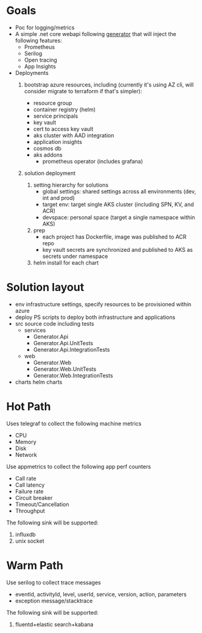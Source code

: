 # Goals

- Poc for logging/metrics
- A simple .net core webapi following [generator](https://github.com/g0t4/aspnetcore-generator-api) that will inject the following features:
    - Prometheus
    - Serilog
    - Open tracing
    - App Insights
- Deployments
    1. bootstrap azure resources, including (currently it's using AZ cli, will consider migrate to terraform if that's simpler):
        - resource group 
        - container registry (helm)
        - service principals 
        - key vault 
        - cert to access key vault 
        - aks cluster with AAD integration
        - application insights 
        - cosmos db 
        - aks addons
            - prometheus operator (includes grafana)

    2. solution deployment 
        1. setting hierarchy for solutions
            - global settings: shared settings across all environments (dev, int and prod)
            - target env: target single AKS cluster (including SPN, KV, and ACR)
            - devspace: personal space (target a single namespace within AKS)
        2. prep
            - each project has Dockerfile, image was published to ACR repo
            - key vault secrets are synchronized and published to AKS as secrets under namespace
        3. helm install for each chart


# Solution layout
- env 
    infrastructure settings, specify resources to be provisioned within azure
- deploy
    PS scripts to deploy both infrastructure and applications
- src 
    source code including tests
    - services 
        - Generator.Api
        - Generator.Api.UnitTests
        - Generator.Api.IntegrationTests
    - web 
        - Generator.Web
        - Generator.Web.UnitTests
        - Generator.Web.IntegrationTests
- charts
    helm charts 

# Hot Path

Uses telegraf to collect the following machine metrics
- CPU
- Memory
- Disk
- Network

Use appmetrics to collect the following app perf counters
- Call rate
- Call latency
- Failure rate
- Circuit breaker
- Timeout/Cancellation 
- Throughput

The following sink will be supported:
1. influxdb
2. unix socket

# Warm Path

Use serilog to collect trace messages 
- eventId, activityId, level, userId, service, version, action, parameters
- exception message/stacktrace

The following sink will be supported:
1. fluentd+elastic search+kabana

